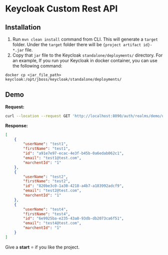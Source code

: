 # Keycloak Custom Rest API
## Installation
 1. Run  `mvn clean install` command from CLI. This will generate a `target` folder. Under the `target` folder there will be `{project artifact id}-*.jar` file.
 2.  Copy that `jar` file to the Keycloak `standalone/deployments/` directory. For an example, If you run your Keycloak in docker container, you can use the following command:
 ```dillinger
docker cp <jar_file_path> keycloak:/opt/jboss/keycloak/standalone/deployments/
```
## Demo
**Request:**
```sh
curl --location --request GET 'http://localhost:8090/auth/realms/demo/userapi-rest/users/search-by-attr?attr=merchant_id&value=1'
```
**Response:**
```json
[
    {
        "userName": "test1",
        "firstName": "test1",
        "id": "a91e7e97-ecac-4e3f-b45b-0a6edab062c1",
        "email": "test1@test.com",
        "marchentId": "1"
    },
    {
        "userName": "test2",
        "firstName": "test2",
        "id": "820be3c0-1a30-4218-a4b7-a183992adcf9",
        "email": "test2@test.com",
        "marchentId": "1"
    },
    {
        "userName": "test4",
        "firstName": "test4",
        "id": "6e9925ba-e235-43a8-93db-db2073ca6f51",
        "email": "test4@test.com",
        "marchentId": "1"
    }
]
```
Give a **start** :star: if you like the project.
